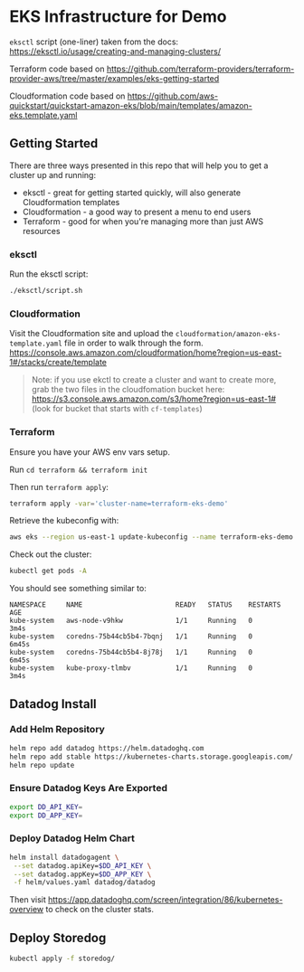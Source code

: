 # EKS Infrastructure for Demo

`eksctl` script (one-liner) taken from the docs: https://eksctl.io/usage/creating-and-managing-clusters/

Terraform code based on https://github.com/terraform-providers/terraform-provider-aws/tree/master/examples/eks-getting-started

Cloudformation code based on https://github.com/aws-quickstart/quickstart-amazon-eks/blob/main/templates/amazon-eks.template.yaml

## Getting Started

There are three ways presented in this repo that will help you to get a cluster up and running:

* eksctl - great for getting started quickly, will also generate Cloudformation templates
* Cloudformation - a good way to present a menu to end users
* Terraform - good for when you're managing more than just AWS resources

### eksctl

Run the eksctl script: 

```bash
./eksctl/script.sh
```

### Cloudformation

Visit the Cloudformation site and upload the `cloudformation/amazon-eks-template.yaml` file in order to walk through the form. https://console.aws.amazon.com/cloudformation/home?region=us-east-1#/stacks/create/template

> Note: if you use ekctl to create a cluster and want to create more, grab the two files in the cloudfomation bucket here: https://s3.console.aws.amazon.com/s3/home?region=us-east-1# (look for  bucket that starts with `cf-templates`)

### Terraform

Ensure you have your AWS env vars setup.

Run `cd terraform && terraform init`

Then run `terraform apply`:

```bash
terraform apply -var='cluster-name=terraform-eks-demo'
```

Retrieve the kubeconfig with:

```bash
aws eks --region us-east-1 update-kubeconfig --name terraform-eks-demo
```

Check out the cluster:
```bash
kubectl get pods -A
```

You should see something similar to:
```
NAMESPACE     NAME                       READY   STATUS    RESTARTS   AGE
kube-system   aws-node-v9hkw             1/1     Running   0          3m4s
kube-system   coredns-75b44cb5b4-7bqnj   1/1     Running   0          6m45s
kube-system   coredns-75b44cb5b4-8j78j   1/1     Running   0          6m45s
kube-system   kube-proxy-tlmbv           1/1     Running   0          3m4s
```

## Datadog Install

### Add Helm Repository

```bash
helm repo add datadog https://helm.datadoghq.com
helm repo add stable https://kubernetes-charts.storage.googleapis.com/
helm repo update
```

### Ensure Datadog Keys Are Exported

```bash
export DD_API_KEY=
export DD_APP_KEY=
```

### Deploy Datadog Helm Chart 

```bash
helm install datadogagent \
 --set datadog.apiKey=$DD_API_KEY \
 --set datadog.appKey=$DD_APP_KEY \
 -f helm/values.yaml datadog/datadog
```

Then visit https://app.datadoghq.com/screen/integration/86/kubernetes-overview
to check on the cluster stats. 

## Deploy Storedog

```bash
kubectl apply -f storedog/
```
